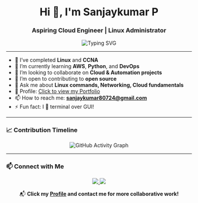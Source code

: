 <h1 align="center">Hi 👋, I'm Sanjaykumar P</h1>
<h3 align="center">Aspiring Cloud Engineer | Linux Administrator</h3>

<p align="center">
  <img src="https://readme-typing-svg.herokuapp.com?font=Fira+Code&size=22&pause=1000&color=00FF9C&center=true&vCenter=true&width=600&lines=Welcome+to+my+GitHub+Profile;Linux+Administrator+%7C+Cloud+Engineer;Let's+automate+and+elevate+together!+🚀" alt="Typing SVG" />
</p>

---

- 🌱 I’ve completed **Linux** and **CCNA**
- 📘 I’m currently learning **AWS**, **Python**, and **DevOps**
- 👯 I’m looking to collaborate on **Cloud & Automation projects**
- 🤝 I’m open to contributing to **open source**
- 💬 Ask me about **Linux commands, Networking, Cloud fundamentals**
- 🔗 Profile: [Click to view my Portfolio](https://sanjaykumar-p.github.io/Portfolio/)
- 📫 How to reach me: **sanjaykumar80724@gmail.com**
- ⚡ Fun fact: I 💚 terminal over GUI!

---

### 📈 Contribution Timeline

<p align="center">
  <img src="https://github-readme-activity-graph.vercel.app/graph?username=sanjaykumar-p&theme=radical&area=true&hide_border=true" alt="GitHub Activity Graph" />
</p>

---

### 📫 Connect with Me

<p align="center">
  <a href="https://www.linkedin.com/in/sanjaykumar77/" target="_blank">
    <img src="https://img.shields.io/badge/LinkedIn-blue?style=flat-square&logo=linkedin&logoColor=white">
  </a>
  <a href="mailto:sanjaykumar80724@gmail.com">
    <img src="https://img.shields.io/badge/Gmail-red?style=flat-square&logo=gmail&logoColor=white">
  </a>
</p>

<p align="center">
  📬 <strong>Click my <a href="https://sanjaykumar-p.github.io/Portfolio/">Profile</a> and contact me for more collaborative work!</strong>
</p>

